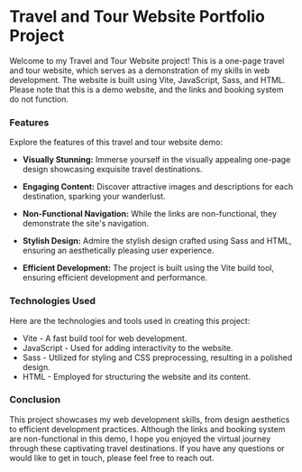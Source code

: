 # Travel and Tour Website Portfolio Project
Welcome to my Travel and Tour Website project! This is a one-page travel and tour website, which serves as a demonstration of my skills in web development. The website is built using Vite, JavaScript, Sass, and HTML. Please note that this is a demo website, and the links and booking system do not function.


### Features

Explore the features of this travel and tour website demo:

   - **Visually Stunning:** Immerse yourself in the visually appealing one-page design showcasing exquisite travel destinations.

   - **Engaging Content:** Discover attractive images and descriptions for each destination, sparking your wanderlust.

   - **Non-Functional Navigation:** While the links are non-functional, they demonstrate the site's navigation.

   - **Stylish Design:** Admire the stylish design crafted using Sass and HTML, ensuring an aesthetically pleasing user experience.

   - **Efficient Development:** The project is built using the Vite build tool, ensuring efficient development and performance.


### Technologies Used

Here are the technologies and tools used in creating this project:

  - Vite - A fast build tool for web development.
  - JavaScript - Used for adding interactivity to the website.
  - Sass - Utilized for styling and CSS preprocessing, resulting in a polished design.
  - HTML - Employed for structuring the website and its content.


### Conclusion

This project showcases my web development skills, from design aesthetics to efficient development practices. Although the links and booking system are non-functional in this demo, I hope you enjoyed the virtual journey through these captivating travel destinations. If you have any questions or would like to get in touch, please feel free to reach out.
